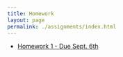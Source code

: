 ```yaml
---
title: Homework
layout: page
permalink: ./assignments/index.html
---
```


* [Homework 1 - Due Sept. 6th](./homework1.html)
